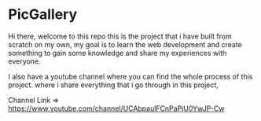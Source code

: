 # PicGallery

Hi there, welcome to this repo this is the project that i have built from scratch on my own,
my goal is to learn the web development and create something to gain some knowledge and share my experiences with everyone.

I also have a youtube channel where you can find the whole process of this project.
where i share everything that i go through in this project, 

Channel Link => https://www.youtube.com/channel/UCAbpaulFCnPaPjU0YwJP-Cw

